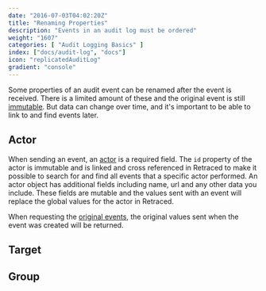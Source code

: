 ```yaml
---
date: "2016-07-03T04:02:20Z"
title: "Renaming Properties"
description: "Events in an audit log must be ordered"
weight: "1607"
categories: [ "Audit Logging Basics" ]
index: ["docs/audit-log", "docs"]
icon: "replicatedAuditLog"
gradient: "console"
---
```


Some properties of an audit event can be renamed after the event is received. There is a limited amount of these and the original event is still [immutable](/docs/audit-log/how-to/immutable/). But data can change over time, and it's important to be able to link to and find events later.

## Actor
When sending an event, an [actor](/docs/audit-log/how-to/actors/) is a required field. The `id` property of the actor is immutable and is linked and cross referenced in Retraced to make it possible to search for and find all events that a specific actor performed. An actor object has additional fields including name, url and any other data you include. These fields are mutable and the values sent with an event will replace the global values for the actor in Retraced.

When requesting the [original events](/docs/audit-log/architecture/immutability-guarantee/#future-verification-of-immutability), the original values sent when the event was created will be returned.

## Target

## Group
